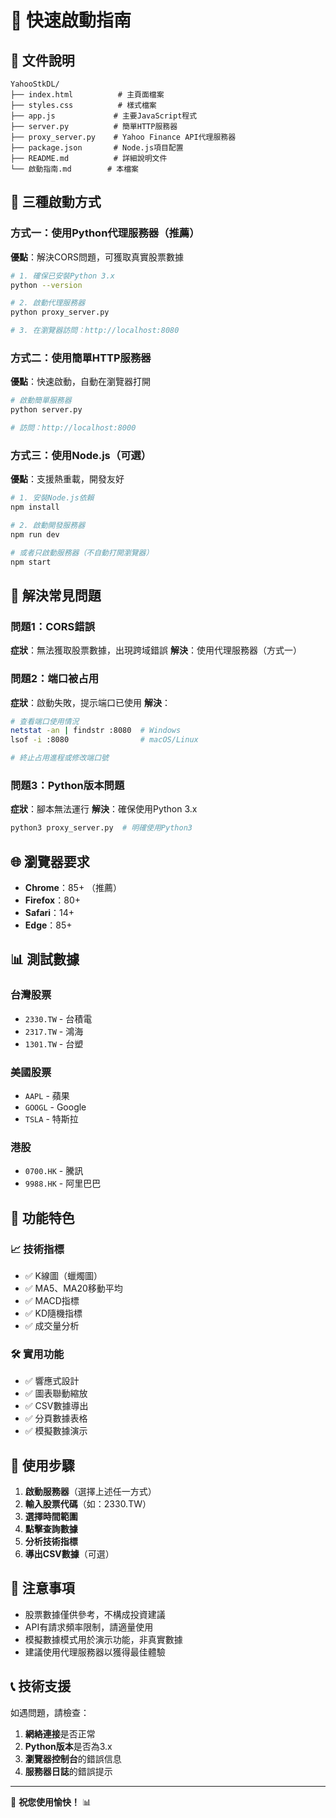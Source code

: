 # 🚀 快速啟動指南

## 📁 文件說明

```
YahooStkDL/
├── index.html          # 主頁面檔案
├── styles.css          # 樣式檔案
├── app.js             # 主要JavaScript程式
├── server.py          # 簡單HTTP服務器
├── proxy_server.py    # Yahoo Finance API代理服務器
├── package.json       # Node.js項目配置
├── README.md          # 詳細說明文件
└── 啟動指南.md        # 本檔案
```

## 🎯 三種啟動方式

### 方式一：使用Python代理服務器（推薦）

**優點**：解決CORS問題，可獲取真實股票數據

```bash
# 1. 確保已安裝Python 3.x
python --version

# 2. 啟動代理服務器
python proxy_server.py

# 3. 在瀏覽器訪問：http://localhost:8080
```

### 方式二：使用簡單HTTP服務器

**優點**：快速啟動，自動在瀏覽器打開

```bash
# 啟動簡單服務器
python server.py

# 訪問：http://localhost:8000
```

### 方式三：使用Node.js（可選）

**優點**：支援熱重載，開發友好

```bash
# 1. 安裝Node.js依賴
npm install

# 2. 啟動開發服務器
npm run dev

# 或者只啟動服務器（不自動打開瀏覽器）
npm start
```

## 🔧 解決常見問題

### 問題1：CORS錯誤

**症狀**：無法獲取股票數據，出現跨域錯誤
**解決**：使用代理服務器（方式一）

### 問題2：端口被占用

**症狀**：啟動失敗，提示端口已使用
**解決**：
```bash
# 查看端口使用情況
netstat -an | findstr :8080  # Windows
lsof -i :8080                # macOS/Linux

# 終止占用進程或修改端口號
```

### 問題3：Python版本問題

**症狀**：腳本無法運行
**解決**：確保使用Python 3.x
```bash
python3 proxy_server.py  # 明確使用Python3
```

## 🌐 瀏覽器要求

- **Chrome**：85+ （推薦）
- **Firefox**：80+
- **Safari**：14+
- **Edge**：85+

## 📊 測試數據

### 台灣股票
- `2330.TW` - 台積電
- `2317.TW` - 鴻海
- `1301.TW` - 台塑

### 美國股票
- `AAPL` - 蘋果
- `GOOGL` - Google
- `TSLA` - 特斯拉

### 港股
- `0700.HK` - 騰訊
- `9988.HK` - 阿里巴巴

## 🎨 功能特色

### 📈 技術指標
- ✅ K線圖（蠟燭圖）
- ✅ MA5、MA20移動平均
- ✅ MACD指標
- ✅ KD隨機指標
- ✅ 成交量分析

### 🛠️ 實用功能
- ✅ 響應式設計
- ✅ 圖表聯動縮放
- ✅ CSV數據導出
- ✅ 分頁數據表格
- ✅ 模擬數據演示

## 📝 使用步驟

1. **啟動服務器**（選擇上述任一方式）
2. **輸入股票代碼**（如：2330.TW）
3. **選擇時間範圍**
4. **點擊查詢數據**
5. **分析技術指標**
6. **導出CSV數據**（可選）

## 🚨 注意事項

- 股票數據僅供參考，不構成投資建議
- API有請求頻率限制，請適量使用
- 模擬數據模式用於演示功能，非真實數據
- 建議使用代理服務器以獲得最佳體驗

## 📞 技術支援

如遇問題，請檢查：

1. **網絡連接**是否正常
2. **Python版本**是否為3.x
3. **瀏覽器控制台**的錯誤信息
4. **服務器日誌**的錯誤提示

---

🎉 **祝您使用愉快！** 📊